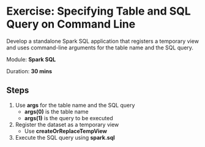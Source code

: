 # Exercise: Specifying Table and SQL Query on Command Line

Develop a standalone Spark SQL application that registers a temporary view and uses command-line arguments for the table name and the SQL query.

Module: **Spark SQL**

Duration: **30 mins**

## Steps

1. Use **args** for the table name and the SQL query
    * **args(0)** is the table name
    * **args(1)** is the query to be executed
2. Register the dataset as a temporary view
    * Use **createOrReplaceTempView**
3. Execute the SQL query using **spark.sql**

